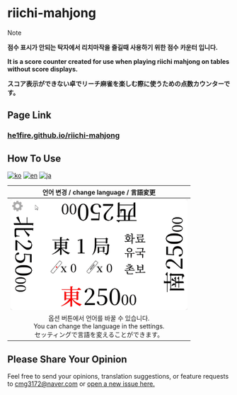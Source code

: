 # riichi-mahjong

> [!NOTE]
> **점수 표시가 안되는 탁자에서 리치마작을 즐길때 사용하기 위한 점수 카운터 입니다.**
> 
> **It is a score counter created for use when playing riichi mahjong on tables without score displays.**
> 
> **スコア表示ができない卓でリーチ麻雀を楽しむ際に使うための点数カウンターです。**

## Page Link

### [he1fire.github.io/riichi-mahjong](https://he1fire.github.io/riichi-mahjong)

## How To Use

[![ko](https://img.shields.io/badge/lang-ko-limegreen?style=for-the-badge)](README-ko.md) [![en](https://img.shields.io/badge/lang-en-blue?style=for-the-badge)](README-en.md) [![ja](https://img.shields.io/badge/lang-ja-red?style=for-the-badge)](README-ja.md)

|언어 변경 / change language / 言語変更|
|:---:|
|<img src="images/gl/change_lang.gif" width="400"/>|
|옵션 버튼에서 언어를 바꿀 수 있습니다.<br>You can change the language in the settings.<br>セッティングで言語を変えることができます。|

## Please Share Your Opinion

Feel free to send your opinions, translation suggestions, or feature requests to cmg3172@naver.com or [open a new issue here.](https://github.com/he1fire/riichi-mahjong/issues/new)